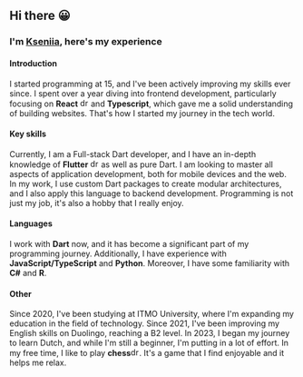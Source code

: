 ## Hi there 😀

### I'm [Kseniia](https://xenikii.one), here's my experience

#### Introduction
I started programming at 15, and I've been actively improving my skills ever since. I spent over a year diving into frontend development, particularly focusing on **React** <img src="https://user-images.githubusercontent.com/71008947/174482232-11c2b7b8-09c5-4e3e-a550-775d00339f0d.png" alt="drawing" width="15"/> and **Typescript**, which gave me a solid understanding of building websites. That's how I started my journey in the tech world.

#### Key skills 
Currently, I am a Full-stack Dart developer, and I have an in-depth knowledge of **Flutter** <img src="https://user-images.githubusercontent.com/71008947/174482202-c5acd0c3-9a5d-4415-bd64-f42347660f1a.png" alt="drawing" width="15"/> as well as pure Dart. I am looking to master all aspects of application development, both for mobile devices and the web. In my work, I use custom Dart packages to create modular architectures, and I also apply this language to backend development. Programming is not just my job, it's also a hobby that I really enjoy.

#### Languages
I work with **Dart** now, and it has become a significant part of my programming journey. Additionally, I have experience with **JavaScript/TypeScript** and **Python**. Moreover, I have some familiarity with **C#** and **R**. 

#### Other
Since 2020, I've been studying at ITMO University, where I'm expanding my education in the field of technology. Since 2021, I've been improving my English skills on Duolingo, reaching a B2 level. In 2023, I began my journey to learn Dutch, and while I'm still a beginner, I'm putting in a lot of effort. In my free time, I like to play **chess**<img src="https://user-images.githubusercontent.com/71008947/174480520-1b78dbba-8538-4630-a9bc-4e3a38b2a87d.png" alt="drawing" width="15"/>. It's a game that I find enjoyable and it helps me relax.
